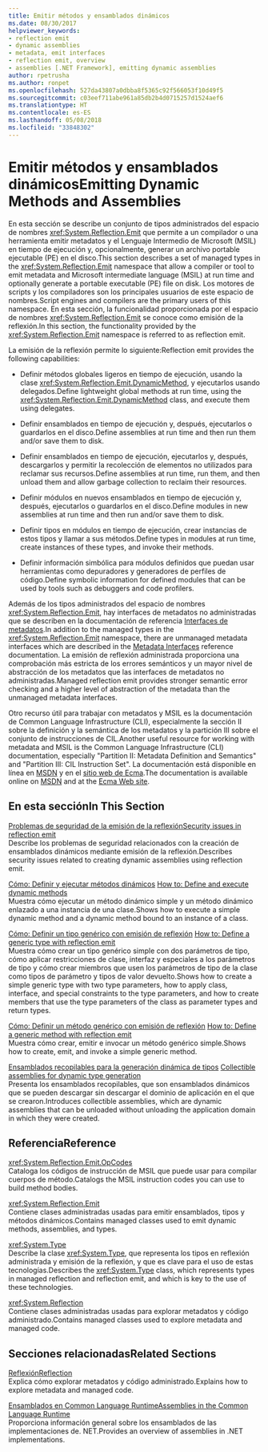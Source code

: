 ```yaml
---
title: Emitir métodos y ensamblados dinámicos
ms.date: 08/30/2017
helpviewer_keywords:
- reflection emit
- dynamic assemblies
- metadata, emit interfaces
- reflection emit, overview
- assemblies [.NET Framework], emitting dynamic assemblies
author: rpetrusha
ms.author: ronpet
ms.openlocfilehash: 527da43807a0dbba8f5365c92f566053f10d49f5
ms.sourcegitcommit: c03eef711abe961a85db2b4d0715257d1524aef6
ms.translationtype: HT
ms.contentlocale: es-ES
ms.lasthandoff: 05/08/2018
ms.locfileid: "33848302"
---
```

# <a name="emitting-dynamic-methods-and-assemblies"></a><span data-ttu-id="cc776-102">Emitir métodos y ensamblados dinámicos</span><span class="sxs-lookup"><span data-stu-id="cc776-102">Emitting Dynamic Methods and Assemblies</span></span>
<span data-ttu-id="cc776-103">En esta sección se describe un conjunto de tipos administrados del espacio de nombres <xref:System.Reflection.Emit> que permite a un compilador o una herramienta emitir metadatos y el Lenguaje Intermedio de Microsoft (MSIL) en tiempo de ejecución y, opcionalmente, generar un archivo portable ejecutable (PE) en el disco.</span><span class="sxs-lookup"><span data-stu-id="cc776-103">This section describes a set of managed types in the <xref:System.Reflection.Emit> namespace that allow a compiler or tool to emit metadata and Microsoft intermediate language (MSIL) at run time and optionally generate a portable executable (PE) file on disk.</span></span> <span data-ttu-id="cc776-104">Los motores de scripts y los compiladores son los principales usuarios de este espacio de nombres.</span><span class="sxs-lookup"><span data-stu-id="cc776-104">Script engines and compilers are the primary users of this namespace.</span></span> <span data-ttu-id="cc776-105">En esta sección, la funcionalidad proporcionada por el espacio de nombres <xref:System.Reflection.Emit> se conoce como emisión de la reflexión.</span><span class="sxs-lookup"><span data-stu-id="cc776-105">In this section, the functionality provided by the <xref:System.Reflection.Emit> namespace is referred to as reflection emit.</span></span>  
  
 <span data-ttu-id="cc776-106">La emisión de la reflexión permite lo siguiente:</span><span class="sxs-lookup"><span data-stu-id="cc776-106">Reflection emit provides the following capabilities:</span></span>  
  
-   <span data-ttu-id="cc776-107">Definir métodos globales ligeros en tiempo de ejecución, usando la clase <xref:System.Reflection.Emit.DynamicMethod>, y ejecutarlos usando delegados.</span><span class="sxs-lookup"><span data-stu-id="cc776-107">Define lightweight global methods at run time, using the <xref:System.Reflection.Emit.DynamicMethod> class, and execute them using delegates.</span></span>  
  
-   <span data-ttu-id="cc776-108">Definir ensamblados en tiempo de ejecución y, después, ejecutarlos o guardarlos en el disco.</span><span class="sxs-lookup"><span data-stu-id="cc776-108">Define assemblies at run time and then run them and/or save them to disk.</span></span>  
  
-   <span data-ttu-id="cc776-109">Definir ensamblados en tiempo de ejecución, ejecutarlos y, después, descargarlos y permitir la recolección de elementos no utilizados para reclamar sus recursos.</span><span class="sxs-lookup"><span data-stu-id="cc776-109">Define assemblies at run time, run them, and then unload them and allow garbage collection to reclaim their resources.</span></span>  
  
-   <span data-ttu-id="cc776-110">Definir módulos en nuevos ensamblados en tiempo de ejecución y, después, ejecutarlos o guardarlos en el disco.</span><span class="sxs-lookup"><span data-stu-id="cc776-110">Define modules in new assemblies at run time and then run and/or save them to disk.</span></span>  
  
-   <span data-ttu-id="cc776-111">Definir tipos en módulos en tiempo de ejecución, crear instancias de estos tipos y llamar a sus métodos.</span><span class="sxs-lookup"><span data-stu-id="cc776-111">Define types in modules at run time, create instances of these types, and invoke their methods.</span></span>  
  
-   <span data-ttu-id="cc776-112">Definir información simbólica para módulos definidos que puedan usar herramientas como depuradores y generadores de perfiles de código.</span><span class="sxs-lookup"><span data-stu-id="cc776-112">Define symbolic information for defined modules that can be used by tools such as debuggers and code profilers.</span></span>  
  
 <span data-ttu-id="cc776-113">Además de los tipos administrados del espacio de nombres <xref:System.Reflection.Emit>, hay interfaces de metadatos no administradas que se describen en la documentación de referencia [Interfaces de metadatos](../../../docs/framework/unmanaged-api/metadata/metadata-interfaces.md).</span><span class="sxs-lookup"><span data-stu-id="cc776-113">In addition to the managed types in the <xref:System.Reflection.Emit> namespace, there are unmanaged metadata interfaces which are described in the [Metadata Interfaces](../../../docs/framework/unmanaged-api/metadata/metadata-interfaces.md) reference documentation.</span></span> <span data-ttu-id="cc776-114">La emisión de reflexión administrada proporciona una comprobación más estricta de los errores semánticos y un mayor nivel de abstracción de los metadatos que las interfaces de metadatos no administradas.</span><span class="sxs-lookup"><span data-stu-id="cc776-114">Managed reflection emit provides stronger semantic error checking and a higher level of abstraction of the metadata than the unmanaged metadata interfaces.</span></span>  
  
 <span data-ttu-id="cc776-115">Otro recurso útil para trabajar con metadatos y MSIL es la documentación de Common Language Infrastructure (CLI), especialmente la sección II sobre la definición y la semántica de los metadatos y la partición III sobre el conjunto de instrucciones de CIL.</span><span class="sxs-lookup"><span data-stu-id="cc776-115">Another useful resource for working with metadata and MSIL is the Common Language Infrastructure (CLI) documentation, especially "Partition II: Metadata Definition and Semantics" and "Partition III: CIL Instruction Set".</span></span> <span data-ttu-id="cc776-116">La documentación está disponible en línea en [MSDN](http://go.microsoft.com/fwlink/?LinkID=65555) y en el [sitio web de Ecma](http://go.microsoft.com/fwlink/?LinkId=116487).</span><span class="sxs-lookup"><span data-stu-id="cc776-116">The documentation is available online on [MSDN](http://go.microsoft.com/fwlink/?LinkID=65555) and at the [Ecma Web site](http://go.microsoft.com/fwlink/?LinkId=116487).</span></span>  
  
## <a name="in-this-section"></a><span data-ttu-id="cc776-117">En esta sección</span><span class="sxs-lookup"><span data-stu-id="cc776-117">In This Section</span></span>
  
[<span data-ttu-id="cc776-118">Problemas de seguridad de la emisión de la reflexión</span><span class="sxs-lookup"><span data-stu-id="cc776-118">Security issues in reflection emit</span></span>](../../../docs/framework/reflection-and-codedom/security-issues-in-reflection-emit.md)  
<span data-ttu-id="cc776-119">Describe los problemas de seguridad relacionados con la creación de ensamblados dinámicos mediante emisión de la reflexión.</span><span class="sxs-lookup"><span data-stu-id="cc776-119">Describes security issues related to creating dynamic assemblies using reflection emit.</span></span>  

<span data-ttu-id="cc776-120">[Cómo: Definir y ejecutar métodos dinámicos](how-to-define-and-execute-dynamic-methods.md) </span><span class="sxs-lookup"><span data-stu-id="cc776-120">[How to: Define and execute dynamic methods](how-to-define-and-execute-dynamic-methods.md) </span></span>  
<span data-ttu-id="cc776-121">Muestra cómo ejecutar un método dinámico simple y un método dinámico enlazado a una instancia de una clase.</span><span class="sxs-lookup"><span data-stu-id="cc776-121">Shows how to execute a simple dynamic method and a dynamic method bound to an instance of a class.</span></span>

<span data-ttu-id="cc776-122">[Cómo: Definir un tipo genérico con emisión de reflexión](how-to-define-a-generic-type-with-reflection-emit.md) </span><span class="sxs-lookup"><span data-stu-id="cc776-122">[How to: Define a generic type with reflection emit](how-to-define-a-generic-type-with-reflection-emit.md) </span></span>  
<span data-ttu-id="cc776-123">Muestra cómo crear un tipo genérico simple con dos parámetros de tipo, cómo aplicar restricciones de clase, interfaz y especiales a los parámetros de tipo y cómo crear miembros que usen los parámetros de tipo de la clase como tipos de parámetro y tipos de valor devuelto.</span><span class="sxs-lookup"><span data-stu-id="cc776-123">Shows how to create a simple generic type with two type parameters, how to apply class, interface, and special constraints to the type parameters, and how to create members that use the type parameters of the class as parameter types and return types.</span></span>

<span data-ttu-id="cc776-124">[Cómo: Definir un método genérico con emisión de reflexión](how-to-define-a-generic-method-with-reflection-emit.md) </span><span class="sxs-lookup"><span data-stu-id="cc776-124">[How to: Define a generic method with reflection emit](how-to-define-a-generic-method-with-reflection-emit.md) </span></span>  
<span data-ttu-id="cc776-125">Muestra cómo crear, emitir e invocar un método genérico simple.</span><span class="sxs-lookup"><span data-stu-id="cc776-125">Shows how to create, emit, and invoke a simple generic method.</span></span>

<span data-ttu-id="cc776-126">[Ensamblados recopilables para la generación dinámica de tipos](collectible-assemblies.md) </span><span class="sxs-lookup"><span data-stu-id="cc776-126">[Collectible assemblies for dynamic type generation](collectible-assemblies.md) </span></span>  
<span data-ttu-id="cc776-127">Presenta los ensamblados recopilables, que son ensamblados dinámicos que se pueden descargar sin descargar el dominio de aplicación en el que se crearon.</span><span class="sxs-lookup"><span data-stu-id="cc776-127">Introduces collectible assemblies, which are dynamic assemblies that can be unloaded without unloading the application domain in which they were created.</span></span>
  
## <a name="reference"></a><span data-ttu-id="cc776-128">Referencia</span><span class="sxs-lookup"><span data-stu-id="cc776-128">Reference</span></span>  
 <xref:System.Reflection.Emit.OpCodes>  
 <span data-ttu-id="cc776-129">Cataloga los códigos de instrucción de MSIL que puede usar para compilar cuerpos de método.</span><span class="sxs-lookup"><span data-stu-id="cc776-129">Catalogs the MSIL instruction codes you can use to build method bodies.</span></span>  
  
 <xref:System.Reflection.Emit>  
 <span data-ttu-id="cc776-130">Contiene clases administradas usadas para emitir ensamblados, tipos y métodos dinámicos.</span><span class="sxs-lookup"><span data-stu-id="cc776-130">Contains managed classes used to emit dynamic methods, assemblies, and types.</span></span>  
  
 <xref:System.Type>  
 <span data-ttu-id="cc776-131">Describe la clase <xref:System.Type>, que representa los tipos en reflexión administrada y emisión de la reflexión, y que es clave para el uso de estas tecnologías.</span><span class="sxs-lookup"><span data-stu-id="cc776-131">Describes the <xref:System.Type> class, which represents types in managed reflection and reflection emit, and which is key to the use of these technologies.</span></span>  
  
 <xref:System.Reflection>  
 <span data-ttu-id="cc776-132">Contiene clases administradas usadas para explorar metadatos y código administrado.</span><span class="sxs-lookup"><span data-stu-id="cc776-132">Contains managed classes used to explore metadata and managed code.</span></span>  
  
## <a name="related-sections"></a><span data-ttu-id="cc776-133">Secciones relacionadas</span><span class="sxs-lookup"><span data-stu-id="cc776-133">Related Sections</span></span>  
 [<span data-ttu-id="cc776-134">Reflexión</span><span class="sxs-lookup"><span data-stu-id="cc776-134">Reflection</span></span>](../../../docs/framework/reflection-and-codedom/reflection.md)  
 <span data-ttu-id="cc776-135">Explica cómo explorar metadatos y código administrado.</span><span class="sxs-lookup"><span data-stu-id="cc776-135">Explains how to explore metadata and managed code.</span></span>  
  
 [<span data-ttu-id="cc776-136">Ensamblados en Common Language Runtime</span><span class="sxs-lookup"><span data-stu-id="cc776-136">Assemblies in the Common Language Runtime</span></span>](../../../docs/framework/app-domains/assemblies-in-the-common-language-runtime.md)  
 <span data-ttu-id="cc776-137">Proporciona información general sobre los ensamblados de las implementaciones de. NET.</span><span class="sxs-lookup"><span data-stu-id="cc776-137">Provides an overview of assemblies in .NET implementations.</span></span>
